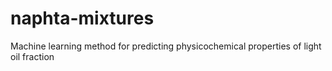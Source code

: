 # naphta-mixtures
Machine learning method for predicting physicochemical properties of light oil fraction
